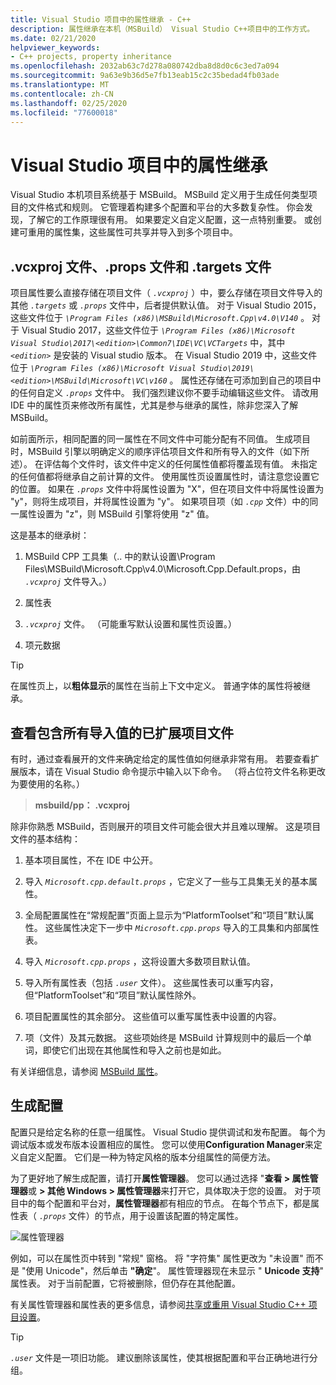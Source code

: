 ```yaml
---
title: Visual Studio 项目中的属性继承 - C++
description: 属性继承在本机（MSBuild） Visual Studio C++项目中的工作方式。
ms.date: 02/21/2020
helpviewer_keywords:
- C++ projects, property inheritance
ms.openlocfilehash: 2032ab63c7d278a080742dba8d8d0c6c3ed7a094
ms.sourcegitcommit: 9a63e9b36d5e7fb13eab15c2c35bedad4fb03ade
ms.translationtype: MT
ms.contentlocale: zh-CN
ms.lasthandoff: 02/25/2020
ms.locfileid: "77600018"
---
```

# <a name="property-inheritance-in-visual-studio-projects"></a>Visual Studio 项目中的属性继承

Visual Studio 本机项目系统基于 MSBuild。 MSBuild 定义用于生成任何类型项目的文件格式和规则。 它管理着构建多个配置和平台的大多数复杂性。 你会发现，了解它的工作原理很有用。 如果要定义自定义配置，这一点特别重要。 或创建可重用的属性集，这些属性可共享并导入到多个项目中。

## <a name="the-vcxproj-file-props-files-and-targets-files"></a>.vcxproj 文件、.props 文件和 .targets 文件

项目属性要么直接存储在项目文件（ *`.vcxproj`* ）中，要么存储在项目文件导入的其他 *`.targets`* 或 *`.props`* 文件中，后者提供默认值。 对于 Visual Studio 2015，这些文件位于 *`\Program Files (x86)\MSBuild\Microsoft.Cpp\v4.0\V140`* 。 对于 Visual Studio 2017，这些文件位于 *`\Program Files (x86)\Microsoft Visual Studio\2017\<edition>\Common7\IDE\VC\VCTargets`* 中，其中 *`<edition>`* 是安装的 Visual studio 版本。 在 Visual Studio 2019 中，这些文件位于 *`\Program Files (x86)\Microsoft Visual Studio\2019\<edition>\MSBuild\Microsoft\VC\v160`* 。 属性还存储在可添加到自己的项目中的任何自定义 *`.props`* 文件中。 我们强烈建议你不要手动编辑这些文件。 请改用 IDE 中的属性页来修改所有属性，尤其是参与继承的属性，除非您深入了解 MSBuild。

如前面所示，相同配置的同一属性在不同文件中可能分配有不同值。 生成项目时，MSBuild 引擎以明确定义的顺序评估项目文件和所有导入的文件（如下所述）。 在评估每个文件时，该文件中定义的任何属性值都将覆盖现有值。 未指定的任何值都将继承自之前计算的文件。 使用属性页设置属性时，请注意您设置它的位置。 如果在 *`.props`* 文件中将属性设置为 "X"，但在项目文件中将属性设置为 "y"，则将生成项目，并将属性设置为 "y"。 如果项目项（如 *`.cpp`* 文件）中的同一属性设置为 "z"，则 MSBuild 引擎将使用 "z" 值。

这是基本的继承树：

1. MSBuild CPP 工具集（.. 中的默认设置\Program Files\MSBuild\Microsoft.Cpp\v4.0\Microsoft.Cpp.Default.props，由 *`.vcxproj`* 文件导入。）

1. 属性表

1. *`.vcxproj`* 文件。 （可能重写默认设置和属性页设置。）

1. 项元数据

> [!TIP]
> 在属性页上，以**粗体显示**的属性在当前上下文中定义。 普通字体的属性将被继承。

## <a name="view-an-expanded-project-file-with-all-imported-values"></a>查看包含所有导入值的已扩展项目文件

有时，通过查看展开的文件来确定给定的属性值如何继承非常有用。 若要查看扩展版本，请在 Visual Studio 命令提示中输入以下命令。 （将占位符文件名称更改为要使用的名称。）

> **msbuild/pp：** **.vcxproj**

除非你熟悉 MSBuild，否则展开的项目文件可能会很大并且难以理解。 这是项目文件的基本结构：

1. 基本项目属性，不在 IDE 中公开。

1. 导入 *`Microsoft.cpp.default.props`* ，它定义了一些与工具集无关的基本属性。

1. 全局配置属性在“常规配置”页面上显示为“PlatformToolset”和“项目”默认属性。 这些属性决定下一步中 *`Microsoft.cpp.props`* 导入的工具集和内部属性表。

1. 导入 *`Microsoft.cpp.props`* ，这将设置大多数项目默认值。

1. 导入所有属性表（包括 *`.user`* 文件）。 这些属性表可以重写内容，但“PlatformToolset”和“项目”默认属性除外。

1. 项目配置属性的其余部分。 这些值可以重写属性表中设置的内容。

1. 项（文件）及其元数据。 这些项始终是 MSBuild 计算规则中的最后一个单词，即使它们出现在其他属性和导入之前也是如此。

有关详细信息，请参阅 [MSBuild 属性](/visualstudio/msbuild/msbuild-properties)。

## <a name="build-configurations"></a>生成配置

配置只是给定名称的任意一组属性。 Visual Studio 提供调试和发布配置。 每个为调试版本或发布版本设置相应的属性。 您可以使用**Configuration Manager**来定义自定义配置。 它们是一种为特定风格的版本分组属性的简便方法。

为了更好地了解生成配置，请打开**属性管理器**。 您可以通过选择 "**查看 > 属性管理器**或 **> 其他 Windows > 属性管理器**来打开它，具体取决于您的设置。 对于项目中的每个配置和平台对，**属性管理器**都有相应的节点。 在每个节点下，都是属性表（ *`.props`* 文件）的节点，用于设置该配置的特定属性。

![属性管理器](media/property-manager.png "属性管理器")

例如，可以在属性页中转到 "常规" 窗格。 将 "字符集" 属性更改为 "未设置" 而不是 "使用 Unicode"，然后单击 **"确定**"。 属性管理器现在未显示 " **Unicode 支持**" 属性表。 对于当前配置，它将被删除，但仍存在其他配置。

有关属性管理器和属性表的更多信息，请参阅[共享或重用 Visual Studio C++ 项目设置](create-reusable-property-configurations.md)。

> [!TIP]
> *`.user`* 文件是一项旧功能。 建议删除该属性，使其根据配置和平台正确地进行分组。
